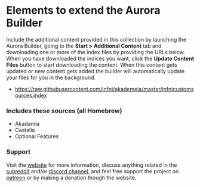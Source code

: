 # Elements to extend the Aurora Builder
Include the additional content provided in this collection by launching the Aurora Builder, going to the **Start > Additional Content** tab and downloading one or more of the index files by providing the URLs below. When you have downloaded the indices you want, click the **Update Content Files** button to start downloading the content.
When this content gets updated or new content gets added the builder will automatically update your files for you in the background.

- https://raw.githubusercontent.com/infni/akademeia/master/infnicustomsources.index

### Includes these sources (all Homebrew)
  * Akadamia
  * Castalia
  * Optional Features


### Support
Visit the [website](http://www.dndbuilder.net "Aurora Builder Website") for more information, discuss anything related in the [subreddit](https://www.reddit.com/r/aurorabuilder "Aurora Builder Subreddit") and/or [discord channel](https://discord.gg/MmWvNFV), and feel free support the project on [patreon](https://www.patreon.com/aurorabuilder "Patreon page for Aurora Builder") or by making a donation though the website.
